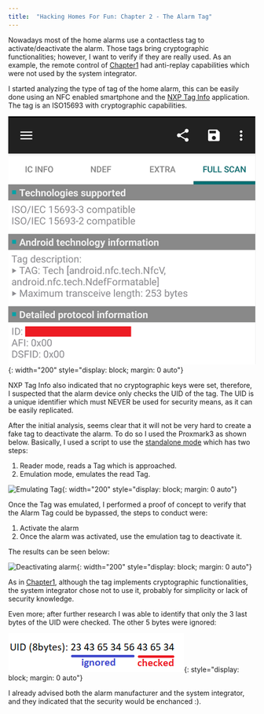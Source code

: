 ```yaml
---
title:  "Hacking Homes For Fun: Chapter 2 - The Alarm Tag"
---
```


Nowadays most of the home alarms use a contactless tag to activate/deactivate the alarm. Those tags bring cryptographic functionalities; however, I want to verify if they are really used. As an example, the remote control of [Chapter1](hacking-homes-for-fun-Chapter1) had anti-replay capabilities which were not used by the system integrator.

I started analyzing the type of tag of the home alarm, this can be easily done using an NFC enabled smartphone and the [NXP Tag Info](https://play.google.com/store/apps/details?id=com.nxp.taginfolite) application. The tag is an ISO15693 with cryptographic capabilities. 

![TagInfo Image](/assets/images/20230106_TagInfo.png){: width="200" style="display: block; margin: 0 auto"}

NXP Tag Info also indicated that no cryptographic keys were set, therefore, I suspected that the alarm device only checks the UID of the tag. The UID  is a unique identifier which must NEVER be used for security means, as it can be easily replicated.

After the initial analysis, seems clear that it will not be very hard to create a fake tag to deactivate the alarm. To do so I used the Proxmark3 as shown below. Basically, I used a script to use the [standalone mode](https://github.com/RfidResearchGroup/proxmark3/wiki/Standalone-mode) which has two steps:

1. Reader mode, reads a Tag which is approached.
2. Emulation mode, emulates the read Tag.

![Emulating Tag](/assets/images/20230106_122034.gif){: width="200" style="display: block; margin: 0 auto"}

Once the Tag was emulated, I performed a proof of concept to verify that the Alarm Tag could be bypassed, the steps to conduct were:

1. Activate the alarm
2. Once the alarm was activated, use the emulation tag to deactivate it.

The results can be seen below:

![Deactivating alarm](/assets/images/20230106_122254.gif){: width="200" style="display: block; margin: 0 auto"}

As in [Chapter1](hacking-homes-for-fun-Chapter1), although the tag implements cryptographic functionalities, the system integrator chose not to use it, probably for simplicity or lack of security knowledge. 

Even more; after further research I was able to identify that only the 3 last bytes of the UID were checked. The other 5 bytes were ignored:

![Emulating Tag](/assets/images/20230106_UID.png){: style="display: block; margin: 0 auto"}

I already advised both the alarm manufacturer and the system integrator, and they indicated that the security would be enchanced :).